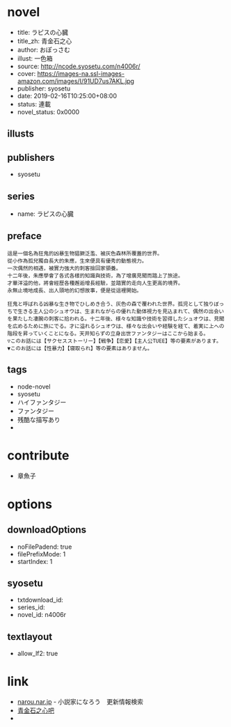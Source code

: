 # novel

- title: ラピスの心臓
- title_zh: 青金石之心
- author: おぽっさむ
- illust: 一色箱
- source: http://ncode.syosetu.com/n4006r/
- cover: https://images-na.ssl-images-amazon.com/images/I/91UD7us7AKL.jpg
- publisher: syosetu
- date: 2019-02-16T10:25:00+08:00
- status: 連載
- novel_status: 0x0000

## illusts


## publishers

- syosetu

## series

- name: ラピスの心臓

## preface


```
這是一個名為狂鬼的凶暴生物猖獗泛濫、被灰色森林所覆蓋的世界。
從小作為孤兒獨自長大的朱應，生來便具有優秀的動態視力。
一次偶然的相遇，被實力強大的刺客撿回家領養。
十二年後，朱應學會了各式各樣的知識與技術，為了增廣見聞而踏上了旅途。
才華洋溢的他，將會經歷各種邂逅增長經驗，並踏實的走向人生更高的境界。
永無止境地成長、出人頭地的幻想故事，便是從這裡開始。

狂鬼と呼ばれる凶暴な生き物でひしめき合う、灰色の森で覆われた世界。孤児として独りぼっちで生きる主人公のシュオウは、生まれながらの優れた動体視力を見込まれて、偶然の出会いを果たした凄腕の刺客に拾われる。十二年後、様々な知識や技術を習得したシュオウは、見聞を広めるために旅にでる。才に溢れるシュオウは、様々な出会いや経験を経て、着実に上への階段を昇っていくことになる。天井知らずの立身出世ファンタジーはここから始まる。
▽このお話には【サクセスストーリー】【戦争】【恋愛】【主人公TUEE】等の要素があります。
▼このお話には【性暴力】【寝取られ】等の要素はありません。
```

## tags

- node-novel
- syosetu
- ハイファンタジー
- ファンタジー
- 残酷な描写あり
-

# contribute

- 章魚子

# options

## downloadOptions

- noFilePadend: true
- filePrefixMode: 1
- startIndex: 1

## syosetu

- txtdownload_id:
- series_id:
- novel_id: n4006r

## textlayout

- allow_lf2: true

# link

- [narou.nar.jp](https://narou.nar.jp/search.php?text=n4006r&novel=all&genre=all&new_genre=all&length=0&down=0&up=100) - 小説家になろう　更新情報検索
- [青金石之心吧](https://tieba.baidu.com/f?kw=%E9%9D%92%E9%87%91%E7%9F%B3%E4%B9%8B%E5%BF%83&ie=utf-8 "")
-
